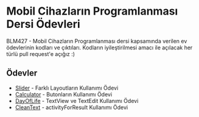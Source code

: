 # Mobil Cihazların Programlanması Dersi Ödevleri

BLM427 - Mobil Cihazların Programlanması dersi kapsamında verilen ev ödevlerinin kodları ve çıktıları. Kodların iyileştirilmesi amacı ile açılacak her türlü pull request'e açığız :)

## Ödevler

- [Slider](/Slider) - Farklı Layoutların Kullanımı Ödevi
- [Calculator](/Calculator) - Butonların Kullanımı Ödevi
- [DayOfLife](/DayOfLife) - TextView ve TextEdit Kullanımı Ödevi
- [CleanText](/CleanText) - activityForResult Kullanımı Ödevi
